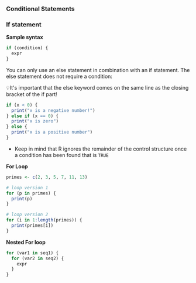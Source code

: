 ### Conditional Statements
### If statement
**Sample syntax**
```R
if (condition) {
  expr
}
```
You can only use an else statement in combination with an if statement. The else statement does not require a condition:

💡It's important that the else keyword comes on the same line as the closing bracket of the if part!

```R
if (x < 0) {
  print("x is a negative number!")
} else if (x == 0) {
  print("x is zero")
} else {
  print("x is a positive number")
}
```
- Keep in mind that R ignores the remainder of the control structure once a condition has been found that is `TRUE`

**For Loop**
```R
primes <- c(2, 3, 5, 7, 11, 13)

# loop version 1
for (p in primes) {
  print(p)
}

# loop version 2
for (i in 1:length(primes)) {
  print(primes[i])
}
```
**Nested For loop**
```R
for (var1 in seq1) {
  for (var2 in seq2) {
    expr
  }
}
```
